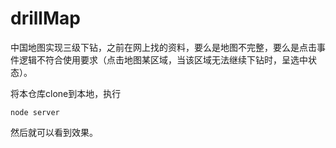 # drillMap
中国地图实现三级下钻，之前在网上找的资料，要么是地图不完整，要么是点击事件逻辑不符合使用要求（点击地图某区域，当该区域无法继续下钻时，呈选中状态）。

将本仓库clone到本地，执行

```
node server
```

然后就可以看到效果。